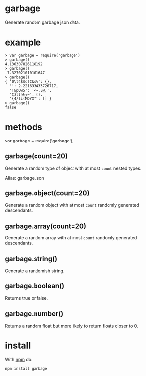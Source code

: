 garbage
=======

Generate random garbage json data.

example
=======

````
> var garbage = require('garbage')
> garbage()
4.136307826118192
> garbage()
-7.327021010101647
> garbage()
{ '0\t4$$c(C&s%': {},
  '': 2.221633433726717,
  '!&pQw5': '<~.;@,',
  'I$t]hky=': {},
  '{4/li(MDYX"': [] }
> garbage()
false
````

methods
=======

var garbage = require('garbage');

garbage(count=20)
-----------------

Generate a random type of object with at most `count` nested types.

Alias: garbage.json

garbage.object(count=20)
------------------------

Generate a random object with at most `count` randomly generated descendants.

garbage.array(count=20)
------------------------

Generate a random array with at most `count` randomly generated descendants.

garbage.string()
----------------

Generate a randomish string.

garbage.boolean()
-----------------

Returns true or false.

garbage.number()
----------------

Returns a random float but more likely to return floats closer to 0.

install
=======

With [npm](http://npmjs.org) do:

    npm install garbage
